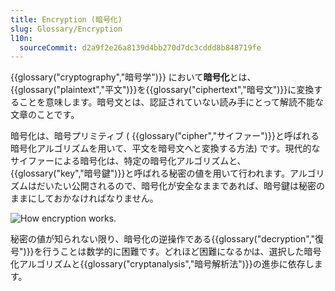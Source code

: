 ```yaml
---
title: Encryption (暗号化)
slug: Glossary/Encryption
l10n:
  sourceCommit: d2a9f2e26a8139d4bb270d7dc3cddd8b848719fe
---
```

{{glossary("cryptography","暗号学")}} において**暗号化**とは、 {{glossary("plaintext","平文")}}を{{glossary("ciphertext","暗号文")}}に変換することを意味します。暗号文とは、認証されていない読み手にとって解読不能な文章のことです。

暗号化は、暗号プリミティブ ( {{glossary("cipher","サイファー")}}と呼ばれる暗号化アルゴリズムを用いて、平文を暗号文へと変換する方法) です。現代的なサイファーによる暗号化は、特定の暗号化アルゴリズムと、{{glossary("key","暗号鍵")}}と呼ばれる秘密の値を用いて行われます。アルゴリズムはだいたい公開されるので、暗号化が安全なままであれば、暗号鍵は秘密のままにしておかなければなりません。

![How encryption works.](encryption.png)

秘密の値が知られない限り、暗号化の逆操作である{{glossary("decryption","復号")}}を行うことは数学的に困難です。どれほど困難になるかは、選択した暗号化アルゴリズムと{{glossary("cryptanalysis","暗号解析法")}}の進歩に依存します。
